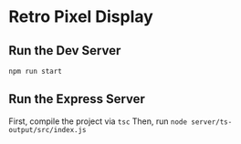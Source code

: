 # Retro Pixel Display

## Run the Dev Server
`npm run start`

## Run the Express Server
First, compile the project via `tsc`
Then, run `node server/ts-output/src/index.js`
